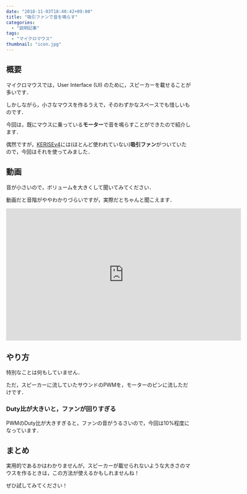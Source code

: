 ```yaml
---
date: "2018-11-03T18:40:42+09:00"
title: "吸引ファンで音を鳴らす"
categories:
  - "説明記事"
tags:
  - "マイクロマウス"
thumbnail: "icon.jpg"
---
```


## 概要

マイクロマウスでは，User Interface (UI) のために，スピーカーを載せることが多いです．

しかしながら，小さなマウスを作るうえで，そのわずかなスペースでも惜しいものです．

今回は，既にマウスに乗っている**モーター**で音を鳴らすことができたので紹介します．

偶然ですが，[KERISEv4](/posts/2018-05-03-kerise-v4-coming/)には(ほとんど使われていない)**吸引ファン**がついていたので，今回はそれを使ってみました．

<!--more-->

## 動画

音が小さいので，ボリュームを大きくして聞いてみてください．

動画だと音階がややわかりづらいですが，実際だとちゃんと聞こえます．

<iframe width="640" height="360" src="https://www.youtube.com/embed/4MEOS-dgd-k?rel=0" frameborder="0" allow="accelerometer; autoplay; encrypted-media; gyroscope; picture-in-picture" allowfullscreen></iframe>

## やり方

特別なことは何もしていません．

ただ，スピーカーに流していたサウンドのPWMを，モーターのピンに流しただけです．

### Duty比が大きいと，ファンが回りすぎる

PWMのDuty比が大きすぎると，ファンの音がうるさいので，今回は10%程度になっています．

## まとめ

実用的であるかはわかりませんが，スピーカーが載せられないような大きさのマウスを作るときは，この方法が使えるかもしれませんね！

ぜひ試してみてください！
